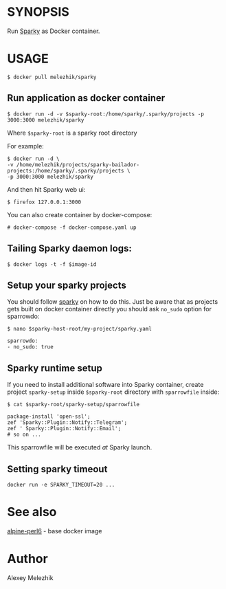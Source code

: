 # SYNOPSIS

Run [Sparky](https://github.com/melezhik/sparky) as Docker container.

# USAGE

    $ docker pull melezhik/sparky 

## Run application as docker container 

    $ docker run -d -v $sparky-root:/home/sparky/.sparky/projects -p 3000:3000 melezhik/sparky

Where `$sparky-root` is a sparky root directory


For example:

    $ docker run -d \
    -v /home/melezhik/projects/sparky-bailador-projects:/home/sparky/.sparky/projects \
    -p 3000:3000 melezhik/sparky

And then hit Sparky web ui:

    $ firefox 127.0.0.1:3000

You can also create container by docker-compose:

    # docker-compose -f docker-compose.yaml up 

## Tailing Sparky daemon logs:

    $ docker logs -t -f $image-id

## Setup your sparky projects

You should follow [sparky](https://github.com/melezhik/sparky) on how to do this.
Just be aware that as projects gets built on docker container directly you should ask `no_sudo`
option for sparrowdo:


    $ nano $sparky-host-root/my-project/sparky.yaml

    sparrowdo:
    - no_sudo: true    


## Sparky runtime setup

If you need to install additional software into Sparky container, create project `sparky-setup` inside `$sparky-root`
directory with `sparrowfile` inside:

    $ cat $sparky-root/sparky-setup/sparrowfile

    package-install 'open-ssl';
    zef 'Sparky::Plugin::Notify::Telegram';
    zef ' Sparky::Plugin::Notify::Email';
    # so on ...

This sparrowfile will be executed _at_ Sparky launch.

## Setting sparky timeout

    docker run -e SPARKY_TIMEOUT=20 ...

# See also

[alpine-perl6](https://github.com/JJ/alpine-perl6) - base docker image 

# Author

Alexey Melezhik


